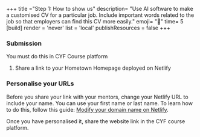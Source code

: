 +++
title ="Step 1: How to show us"
description= "Use AI software to make a customised CV for a particular job. Include important words related to the job so that employers can find this CV more easily."
emoji= "📩"
time= 5
[build]
  render = 'never'
  list = 'local'
  publishResources = false 
+++

### Submission

You must do this in CYF Course platform

1. Share a link to your Hometown Homepage deployed on Netlify

### Personalise your URLs

Before you share your link with your mentors, change your Netlify URL to include your name. You can use your first name or last name. To learn how to do this, follow this guide: [Modify your domain name on Netlify](https://www.makeuseof.com/netlify-free-domain-name-modify/).

Once you have personalised it, share the website link in the CYF course platform.
